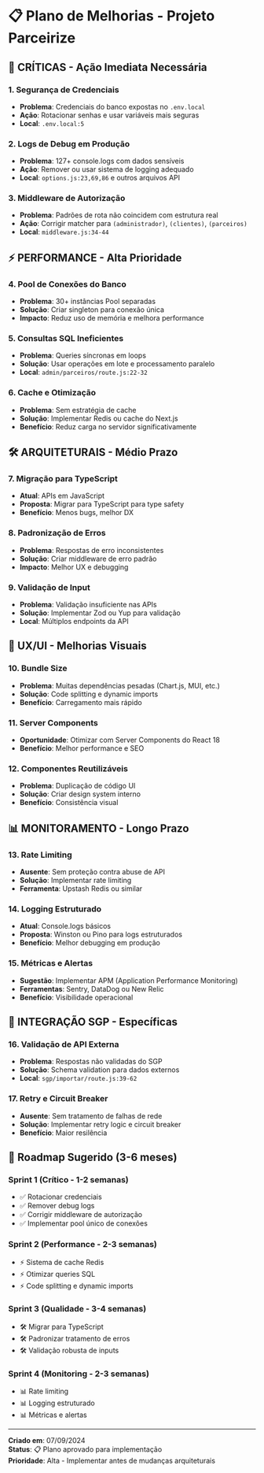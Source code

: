# 📋 Plano de Melhorias - Projeto Parceirize

## 🚨 **CRÍTICAS - Ação Imediata Necessária**

### 1. **Segurança de Credenciais**
- **Problema**: Credenciais do banco expostas no `.env.local`
- **Ação**: Rotacionar senhas e usar variáveis mais seguras
- **Local**: `.env.local:5`

### 2. **Logs de Debug em Produção** 
- **Problema**: 127+ console.logs com dados sensíveis
- **Ação**: Remover ou usar sistema de logging adequado
- **Local**: `options.js:23,69,86` e outros arquivos API

### 3. **Middleware de Autorização**
- **Problema**: Padrões de rota não coincidem com estrutura real
- **Ação**: Corrigir matcher para `(administrador)`, `(clientes)`, `(parceiros)`
- **Local**: `middleware.js:34-44`

## ⚡ **PERFORMANCE - Alta Prioridade**

### 4. **Pool de Conexões do Banco**
- **Problema**: 30+ instâncias Pool separadas
- **Solução**: Criar singleton para conexão única
- **Impacto**: Reduz uso de memória e melhora performance

### 5. **Consultas SQL Ineficientes**
- **Problema**: Queries síncronas em loops
- **Solução**: Usar operações em lote e processamento paralelo
- **Local**: `admin/parceiros/route.js:22-32`

### 6. **Cache e Otimização**
- **Problema**: Sem estratégia de cache
- **Solução**: Implementar Redis ou cache do Next.js
- **Benefício**: Reduz carga no servidor significativamente

## 🛠️ **ARQUITETURAIS - Médio Prazo**

### 7. **Migração para TypeScript**
- **Atual**: APIs em JavaScript
- **Proposta**: Migrar para TypeScript para type safety
- **Benefício**: Menos bugs, melhor DX

### 8. **Padronização de Erros**
- **Problema**: Respostas de erro inconsistentes
- **Solução**: Criar middleware de erro padrão
- **Impacto**: Melhor UX e debugging

### 9. **Validação de Input**
- **Problema**: Validação insuficiente nas APIs
- **Solução**: Implementar Zod ou Yup para validação
- **Local**: Múltiplos endpoints da API

## 🎨 **UX/UI - Melhorias Visuais**

### 10. **Bundle Size**
- **Problema**: Muitas dependências pesadas (Chart.js, MUI, etc.)
- **Solução**: Code splitting e dynamic imports
- **Benefício**: Carregamento mais rápido

### 11. **Server Components**
- **Oportunidade**: Otimizar com Server Components do React 18
- **Benefício**: Melhor performance e SEO

### 12. **Componentes Reutilizáveis**
- **Problema**: Duplicação de código UI
- **Solução**: Criar design system interno
- **Benefício**: Consistência visual

## 📊 **MONITORAMENTO - Longo Prazo**

### 13. **Rate Limiting**
- **Ausente**: Sem proteção contra abuse de API
- **Solução**: Implementar rate limiting
- **Ferramenta**: Upstash Redis ou similar

### 14. **Logging Estruturado**
- **Atual**: Console.logs básicos
- **Proposta**: Winston ou Pino para logs estruturados
- **Benefício**: Melhor debugging em produção

### 15. **Métricas e Alertas**
- **Sugestão**: Implementar APM (Application Performance Monitoring)
- **Ferramentas**: Sentry, DataDog ou New Relic
- **Benefício**: Visibilidade operacional

## 🔄 **INTEGRAÇÃO SGP - Específicas**

### 16. **Validação de API Externa**
- **Problema**: Respostas não validadas do SGP
- **Solução**: Schema validation para dados externos
- **Local**: `sgp/importar/route.js:39-62`

### 17. **Retry e Circuit Breaker**
- **Ausente**: Sem tratamento de falhas de rede
- **Solução**: Implementar retry logic e circuit breaker
- **Benefício**: Maior resilência

## 🎯 **Roadmap Sugerido (3-6 meses)**

### **Sprint 1 (Crítico - 1-2 semanas)**
- ✅ Rotacionar credenciais
- ✅ Remover debug logs
- ✅ Corrigir middleware de autorização
- ✅ Implementar pool único de conexões

### **Sprint 2 (Performance - 2-3 semanas)**  
- ⚡ Sistema de cache Redis
- ⚡ Otimizar queries SQL
- ⚡ Code splitting e dynamic imports

### **Sprint 3 (Qualidade - 3-4 semanas)**
- 🛠️ Migrar para TypeScript
- 🛠️ Padronizar tratamento de erros
- 🛠️ Validação robusta de inputs

### **Sprint 4 (Monitoring - 2-3 semanas)**
- 📊 Rate limiting
- 📊 Logging estruturado  
- 📊 Métricas e alertas

---

**Criado em**: 07/09/2024  
**Status**: 📋 Plano aprovado para implementação  
**Prioridade**: Alta - Implementar antes de mudanças arquiteturais